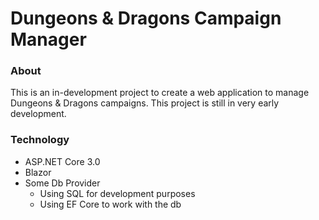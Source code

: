 # Dungeons & Dragons Campaign Manager

### About
This is an in-development project to create a web application to manage Dungeons & Dragons campaigns. This project is still in very early development.

### Technology
- ASP.NET Core 3.0
- Blazor
- Some Db Provider
  - Using SQL for development purposes
  - Using EF Core to work with the db
